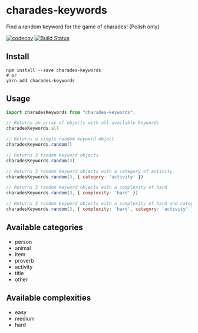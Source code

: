 # charades-keywords

Find a random keyword for the game of charades! (Polish only)

[![codecov](https://codecov.io/gh/theCybulski/charades-keywords/branch/master/graph/badge.svg?token=UQR6ZPM29W)](https://codecov.io/gh/theCybulski/charades-keywords)
[![Build Status](https://travis-ci.org/theCybulski/charades-keywords.svg?branch=master)](https://travis-ci.org/theCybulski/charades-keywords)

## Install
```
npm install --save charades-keywords
# or
yarn add charades-keywords
```

## Usage
```js
import charadesKeywords from "charades-keywords";

// Returns an array of objects with all available keywords
charadesKeywords.all

// Returns a single random keyword object
charadesKeywords.random()

// Returns 3 random keyword objects
charadesKeywords.random(3)

// Returns 3 random keyword objects with a category of activity
charadesKeywords.random(3, { category: 'activity' })

// Returns 3 random keyword objects with a complexity of hard
charadesKeywords.random(3, { complexity: 'hard' })

// Returns 3 random keyword objects with a complexity of hard and category of activity
charadesKeywords.random(3, { complexity: 'hard', category: 'activity' })
```

## Available categories
- person
- animal
- item
- proverb
- activity
- title
- other

## Available complexities
- easy
- medium
- hard
